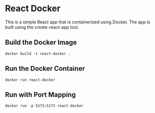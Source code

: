 # React Docker

This is a simple React app that is containerized using Docker. The app is built using the create-react-app tool.

## Build the Docker Image

`docker build -t react-docker .`

## Run the Docker Container

`docker run react-docker`

## Run with Port Mapping

`docker run -p 5173:5173 react-docker`
